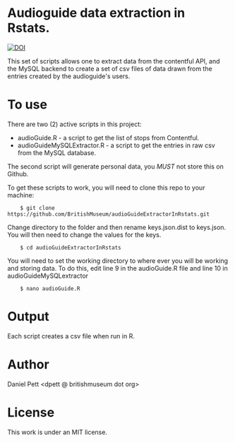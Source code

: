 Audioguide data extraction in Rstats.
=====================================

[![DOI](https://zenodo.org/badge/72210075.svg)](https://zenodo.org/badge/latestdoi/72210075)

This set of scripts allows one to extract data from the contentful API, and the MySQL backend to create a 
set of csv files of data drawn from the entries created by the audioguide's users. 

To use
======

There are two (2) active scripts in this project:

 * audioGuide.R - a script to get the list of stops from Contentful.
 * audioGuideMySQLExtractor.R - a script to get the entries in raw csv from the MySQL database.

The second script will generate personal data, you *MUST* not store this on Github.

To get these scripts to work, you will need to clone this repo to your machine:

````
    $ git clone https://github.com/BritishMuseum/audioGuideExtractorInRstats.git 
````

Change directory to the folder and then rename keys.json.dist to keys.json. You will then need to change the
values for the keys. 

````
    $ cd audioGuideExtractorInRstats
````

You will need to set the working directory to where ever you will be working and storing data. To do this, edit
line 9 in the audioGuide.R file and line 10 in audioGuideMySQLextractor

````
    $ nano audioGuide.R
````

Output
======

Each script creates a csv file when run in R. 

Author
======

Daniel Pett <dpett @ britishmuseum dot org>

License
=======

This work is under an MIT license.
